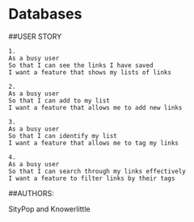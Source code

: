 
Databases
===

##USER STORY
```
1.
As a busy user
So that I can see the links I have saved
I want a feature that shows my lists of links

2.
As a busy user
So that I can add to my list
I want a feature that allows me to add new links

3.
As a busy user
So that I can identify my list
I want a feature that allows me to tag my links

4.
As a busy user
So that I can search through my links effectively
I want a feature to filter links by their tags

```

##AUTHORS:

SityPop and Knowerlittle
